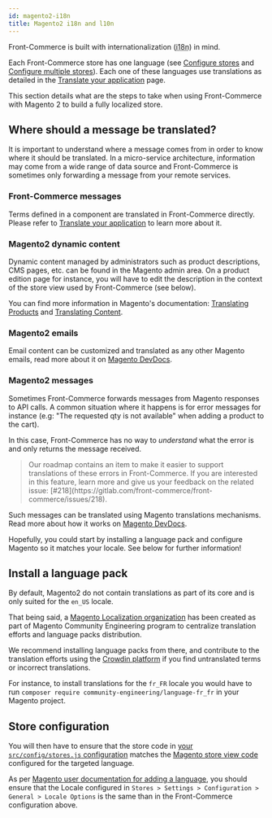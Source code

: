 ```yaml
---
id: magento2-i18n
title: Magento2 i18n and l10n
---
```


Front-Commerce is built with internationalization (<abbr title="internationalization">i18n</abbr>) in mind.

Each Front-Commerce store has one language (see [Configure stores](/docs/essentials/installation.html#Configure-stores) and [Configure multiple stores](/docs/advanced/production-ready/multistore.html)). Each one of these languages use translations as detailed in the [Translate your application](/docs/advanced/theme/translations.html) page.

This section details what are the steps to take when using Front-Commerce with Magento 2 to build a fully localized store.

## Where should a message be translated?

It is important to understand where a message comes from in order to know where it should be translated.
In a micro-service architecture, information may come from a wide range of data source and Front-Commerce is sometimes only forwarding a message from your remote services.

### Front-Commerce messages

Terms defined in a component are translated in Front-Commerce directly.
Please refer to [Translate your application](/docs/advanced/theme/translations.html) to learn more about it.

### Magento2 dynamic content

Dynamic content managed by administrators such as product descriptions, CMS pages, etc. can be found in the Magento admin area.
On a product edition page for instance, you will have to edit the description in the context of the store view used by Front-Commerce (see below).

You can find more information in Magento's documentation: [Translating Products](https://docs.magento.com/m2/ee/user_guide/catalog/product-translate.html) and [Translating Content](https://docs.magento.com/m2/ee/user_guide/cms/page-translate.html).

### Magento2 emails

Email content can be customized and translated as any other Magento emails, read more about it on [Magento DevDocs](https://devdocs.magento.com/guides/v2.3/frontend-dev-guide/templates/template-email.html).

### Magento2 messages

Sometimes Front-Commerce forwards messages from Magento responses to API calls.
A common situation where it happens is for error messages for instance (e.g: "The requested qty is not available" when adding a product to the cart).

In this case, Front-Commerce has no way to _understand_ what the error is and only returns the message received.

<blockquote class="info">
  Our roadmap contains an item to make it easier to support translations of these errors in Front-Commerce.
  If you are interested in this feature, learn more and give us your feedback on the related issue: [#218](https://gitlab.com/front-commerce/front-commerce/issues/218).
</blockquote>

Such messages can be translated using Magento translations mechanisms.
Read more about how it works on [Magento DevDocs](https://devdocs.magento.com/guides/v2.3/frontend-dev-guide/translations/xlate.html).

Hopefully, you could start by installing a language pack and configure Magento so it matches your locale. See below for further information!

## Install a language pack

By default, Magento2 do not contain translations as part of its core and is only suited for the `en_US` locale.

That being said, a [Magento Localization organization](https://github.com/magento-l10n) has been created as part of Magento Community Engineering program to centralize translation efforts and language packs distribution.

We recommend installing language packs from there, and contribute to the translation efforts using the [Crowdin platform](https://crowdin.com/project/magento-2) if you find untranslated terms or incorrect translations.

For instance, to install translations for the `fr_FR` locale you would have to run `composer require community-engineering/language-fr_fr` in your Magento project.

## Store configuration

You will then have to ensure that the store code in [your `src/config/stores.js` configuration](/docs/essentials/installation.html#Configure-stores) matches the [Magento store view code](https://docs.magento.com/m2/ee/user_guide/stores/stores-all-create-view.html) configured for the targeted language.

As per [Magento user documentation for adding a language](https://docs.magento.com/m2/ee/user_guide/stores/store-language-add.html), you should ensure that the Locale configured in `Stores > Settings > Configuration > General > Locale Options` is the same than in the Front-Commerce configuration above.
